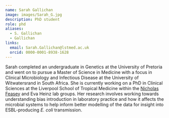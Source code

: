 ```yaml
---
name: Sarah Gallichan
image: images/Sarah_G.jpg
description: PhD student
role: phd
aliases:
  - S. Gallichan
  - Gallichan
links:
  email: Sarah.Gallichan@lstmed.ac.uk
  orcid: 0000-0001-8938-1628
---
```


Sarah completed an undergraduate in Genetics at the University of Pretoria and went on to pursue a Master of Science in Medicine with a focus in Clinical Microbiology and Infectious Disease at the University of Witwatersrand in South Africa. She is currently working on a PhD in Clinical Sciences at the Liverpool School of Tropical Medicine within the [Nicholas Feasey](https://www.lstmed.ac.uk/about/people/professor-nicholas-feasey) and Eva Heinz lab groups. Her research involves working towards understanding bias introduction in laboratory practice and how it affects the microbial systems to help inform better modelling of the data for insight into ESBL-producing _E. coli_ transmission.
